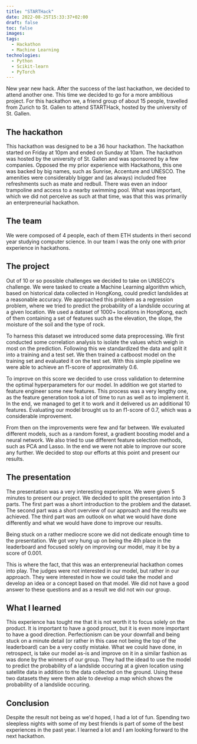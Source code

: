 ```yaml
---
title: "STARTHack"
date: 2022-08-25T15:33:37+02:00
draft: false
toc: false
images:
tags:
  - Hackathon
  - Machine Learning
technologies:
  - Python
  - Scikit-learn
  - PyTorch
---
```

New year new hack. After the success of the last hackathon, we decided to attend another one. This time we decided to go for a more ambitious project. For this hackathon we, a friend group of about 15 people, travelled from Zurich to St. Gallen to attend STARTHack, hosted by the university of St. Gallen.

## The hackathon
This hackathon was designed to be a 36 hour hackathon. The hackathon started on Friday at 10pm and ended on Sunday at 10am. The hackathon was hosted by the university of St. Gallen and was sponsored by a few companies. Opposed the my prior experience with Hackathons, this one was backed by big names, such as Sunrise, Accenture and UNESCO. The amenities were considerably bigger and (as always) included free refreshments such as mate and redbull. There was even an indoor trampoline and access to a nearby swimming pool. What was important, which we did not perceive as such at that time, was that this was primarily an enterpreneurial hackathon.

## The team
We were composed of 4 people, each of them ETH students in theri second year studying computer science. In our team I was the only one with prior experience in hackathons.

## The project
Out of 10 or so possible challenges we decided to take on UNSECO's challenge. We were tasked to create a Machine Learning algorithm which, based on historical data collected in HongKong, could predict landslides at a reasonable accuracy. We approached this problem as a regression problem, where we tried to predict the probability of a landslide occuring at a given location. We used a dataset of 1000+ locations in HongKong, each of them containing a set of features such as the elevation, the slope, the moisture of the soil and the type of rock. 

To harness this dataset we introduced some data preprocessing. We first conducted some correlation analysis to isolate the values which weigh in most on the prediction. Following this we standardized the data and split it into a training and a test set. We then trained a catboost model on the training set and evaluated it on the test set. With this simple pipeline we were able to achieve an f1-score of approximately 0.6.

To improve on this score we decided to use cross validation to determine the optimal hyperparameters for our model. In addition we got started to feature engineer some new features. This process was a very lengthy one, as the feature generation took a lot of time to run as well as to implement it. In the end, we managed to get it to work and it delivered us an additional 10 features. Evaluating our model brought us to an f1-score of 0.7, which was a considerable improvement.

From then on the improvements were few and far between. We evaluated different models, such as a random forest, a gradient boosting model and a neural network. We also tried to use different feature selection methods, such as PCA and Lasso. In the end we were not able to improve our score any further. We decided to stop our efforts at this point and present our results.

## The presentation
The presentation was a very interesting experience. We were given 5 minutes to present our project. We decided to split the presentation into 3 parts. The first part was a short introduction to the problem and the dataset. The second part was a short overview of our approach and the results we achieved. The third part was am outlook on what we would have done differently and what we would have done to improve our results.

Being stuck on a rather mediocre score we did not dedicate enough time to the presentation. We got very hung up on being the 4th place in the leaderboard and focused solely on improving our model, may it be by a score of 0.001.

This is where the fact, that this was an enterpreneurial hackathon comes into play. The judges were not interested in our model, but rather in our approach. They were interested in how we could take the model and develop an idea or a concept based on that model. We did not have a good answer to these questions and as a result we did not win our group.

## What I learned
This experience has tought me that it is not worth it to focus solely on the product. It is important to have a good prouct, but it is even more important to have a good direction. Perfectionism can be your downfall and being stuck on a minute detail (or rather in this case not being the top of the leaderboard) can be a very costly mistake. What we could have done, in retrospect, is take our model as-is and improve on it in a similar fashion as was done by the winners of our group. They had the idead to use the model to predict the probability of a landslide occuring at a given location using satellite data in addition to the data collected on the ground. Using these two datasets they were then able to develop a map which shows the probability of a landslide occuring.

## Conclusion
Despite the result not being as we'd hoped, I had a lot of fun. Spending two sleepless nights with some of my best friends is part of some of the best experiences in the past year. I learned a lot and I am looking forward to the next hackathon.